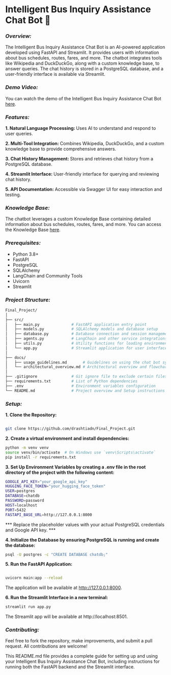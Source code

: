 # Intelligent Bus Inquiry Assistance Chat Bot 🚌

### <i> Overview: </i>
The Intelligent Bus Inquiry Assistance Chat Bot is an AI-powered application developed using FastAPI and Streamlit. It provides users with information about bus schedules, routes, fares, and more. The chatbot integrates tools like Wikipedia and DuckDuckGo, along with a custom knowledge base, to answer queries. The chat history is stored in a PostgreSQL database, and a user-friendly interface is available via Streamlit.

### <i> Demo Video: </i>

You can watch the demo of the Intelligent Bus Inquiry Assistance Chat Bot [here](https://www.loom.com/share/c26e083d8d9a4073980a4c1e7c79d16f?sid=96c9e19f-a82d-4726-bff3-a4c1341c2635).

### <i> Features: </i>

<b> 1. Natural Language Processing: </b> Uses AI to understand and respond to user queries.

<b> 2. Multi-Tool Integration: </b> Combines Wikipedia, DuckDuckGo, and a custom knowledge base to provide comprehensive answers.

<b> 3. Chat History Management: </b> Stores and retrieves chat history from a PostgreSQL database.

<b> 4. Streamlit Interface: </b> User-friendly interface for querying and reviewing chat history.

<b> 5. API Documentation: </b> Accessible via Swagger UI for easy interaction and testing.

### <i> Knowledge Base: </i>

The chatbot leverages a custom Knowledge Base containing detailed information about bus schedules, routes, fares, and more. You can access the Knowledge Base [here](https://drive.google.com/file/d/1vBgB4RlbA1yYkrg7sOWcxcLJReb9ta6u/view?usp=drive_link).

### <i> Prerequisites: </i>

- Python 3.8+
- FastAPI
- PostgreSQL
- SQLAlchemy
- LangChain and Community Tools
- Uvicorn
- Streamlit


### <i> Project Structure: </i>

``` bash
Final_Project/
│
├── src/
│   ├── main.py              # FastAPI application entry point
│   ├── models.py            # SQLAlchemy models and database setup
│   ├── database.py          # Database connection and session management
│   ├── agents.py            # LangChain and other service integrations
│   ├── utils.py             # Utility functions for loading environment variables
│   └── app.py               # Streamlit application for user interface
│ 
├── docs/
│   ├── usage_guidelines.md       # Guidelines on using the chat bot system
│   └── architectural_overview.md # Architectural overview and flowchart
│
├── .gitignore               # Git ignore file to exclude certain files from version control
├── requirements.txt         # List of Python dependencies
├── .env                     # Environment variables configuration
└── README.md                # Project overview and Setup instructions for the project
```

### <i> Setup: </i>

<b> 1. Clone the Repository: </b>
   
```bash

git clone https://github.com/drashtiadn/Final_Project.git

```
<b> 2. Create a virtual environment and install dependencies: </b>

```bash
python -m venv venv
source venv/bin/activate  # On Windows use `venv\Scripts\activate`
pip install -r requirements.txt

```

<b> 3. Set Up Environment Variables by creating a .env file in the root directory of the project with the following content: </b>

```bash
GOOGLE_API_KEY="your_google_api_key"
HUGGING_FACE_TOKEN="your_hugging_face_token"
USER=postgres
DATABASE=chatdb
PASSWORD=password
HOST=localhost
PORT=5432
FASTAPI_BASE_URL=http://127.0.0.1:8000
```

*** Replace the placeholder values with your actual PostgreSQL credentials and Google API key. ***

<b> 4. Initialize the Database by ensuring PostgreSQL is running and create the database: </b>

```bash
psql -U postgres -c "CREATE DATABASE chatdb;"
```

<b> 5. Run the FastAPI Application: </b>

```bash

uvicorn main:app --reload
```
The application will be available at http://127.0.0.1:8000.


<b> 6. Run the Streamlit Interface in a new terminal: </b>

```bash
streamlit run app.py
```

The Streamlit app will be available at http://localhost:8501.

### <i> Contributing: </i>
Feel free to fork the repository, make improvements, and submit a pull request. All contributions are welcome!

This README.md file provides a complete guide for setting up and using your Intelligent Bus Inquiry Assistance Chat Bot, including instructions for running both the FastAPI backend and the Streamlit interface.